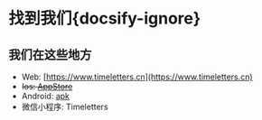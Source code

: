 # 找到我们{docsify-ignore}

## 我们在这些地方

- Web: [https://www.timeletters.cn](https://www.timeletters.cn)
- ~~Ios: [AppStore](https://api.timeletters.cn/jump/ios)~~
- Android: [apk](https://api.timeletters.cn/jump/android)
- 微信小程序: Timeletters